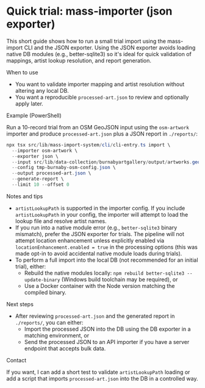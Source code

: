 # Quick trial: mass-importer (json exporter)

This short guide shows how to run a small trial import using the mass-import CLI and the JSON exporter. Using the JSON exporter avoids loading native DB modules (e.g., better-sqlite3) so it's ideal for quick validation of mappings, artist lookup resolution, and report generation.

When to use

- You want to validate importer mapping and artist resolution without altering any local DB.
- You want a reproducible `processed-art.json` to review and optionally apply later.

Example (PowerShell)

Run a 10-record trial from an OSM GeoJSON input using the `osm-artwork` importer and produce `processed-art.json` plus a JSON report in `./reports/`:

```powershell
npx tsx src/lib/mass-import-system/cli/cli-entry.ts import \
  --importer osm-artwork \
  --exporter json \
  --input src/lib/data-collection/burnabyartgallery/output/artworks.geojson \
  --config tmp-burnaby-osm-config.json \
  --output processed-art.json \
  --generate-report \
  --limit 10 --offset 0
```

Notes and tips

- `artistLookupPath` is supported in the importer config. If you include `artistLookupPath` in your config, the importer will attempt to load the lookup file and resolve artist names.
- If you run into a native module error (e.g., `better-sqlite3` binary mismatch), prefer the JSON exporter for trials. The pipeline will not attempt location enhancement unless explicitly enabled via `locationEnhancement.enabled = true` in the processing options (this was made opt-in to avoid accidental native module loads during trials).
- To perform a full import into the local DB (not recommended for an initial trial), either:
  - Rebuild the native modules locally: `npm rebuild better-sqlite3 --update-binary` (Windows build toolchain may be required), or
  - Use a Docker container with the Node version matching the compiled binary.

Next steps

- After reviewing `processed-art.json` and the generated report in `./reports/`, you can either:
  - Import the processed JSON into the DB using the DB exporter in a matching environment, or
  - Send the processed JSON to an API importer if you have a server endpoint that accepts bulk data.

Contact

If you want, I can add a short test to validate `artistLookupPath` loading or add a script that imports `processed-art.json` into the DB in a controlled way.
